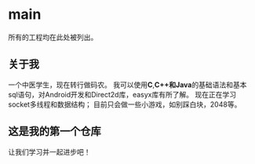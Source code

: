 # main
所有的工程均在此处被列出。

## 关于我
一个中医学生，现在转行做码农。
我可以使用**C**,**C++**和**Java**的基础语法和基本sql语句，对Android开发和Direct2d库，easyx库有所了解。
现在正在学习socket多线程和数据结构；
目前只会做一些小游戏，如别踩白块，2048等。

## 这是我的第一个仓库
让我们学习并一起进步吧！
